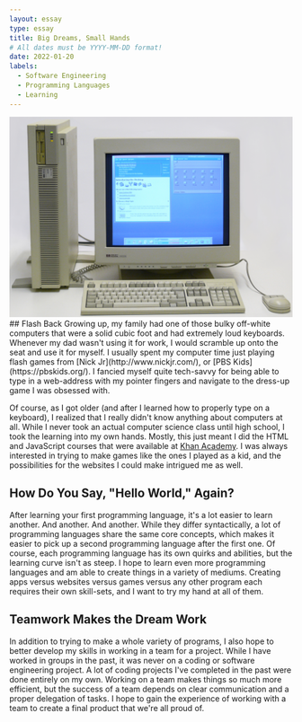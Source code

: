 ```yaml
---
layout: essay
type: essay
title: Big Dreams, Small Hands
# All dates must be YYYY-MM-DD format!
date: 2022-01-20
labels:
  - Software Engineering
  - Programming Languages
  - Learning
---
```

<img class="ui medium right floated rounded image" src="../images/oldpc.jpg">
## Flash Back
Growing up, my family had one of those bulky off-white computers that were a solid cubic foot and had extremely loud keyboards. Whenever my dad wasn't using it for work, I would scramble up onto the seat and use it for myself. I usually spent my computer time just playing flash games from [Nick Jr](http://www.nickjr.com/),  or [PBS Kids](https://pbskids.org/). I fancied myself quite tech-savvy for being able to type in a web-address with my pointer fingers and navigate to the dress-up game I was obsessed with.

Of course, as I got older (and after I learned how to properly type on a keyboard), I realized that I really didn't know anything about computers at all. While I never took an actual computer science class until high school, I took the learning into my own hands. Mostly, this just meant I did the HTML and JavaScript courses that were available at [Khan Academy](https://www.khanacademy.org/). I was always interested in trying to make games like the ones I played as a kid, and the possibilities for the websites I could make intrigued me as well.

## How Do You Say, "Hello World," Again?
After learning your first programming language, it's a lot easier to learn another. And another. And another. While they differ syntactically, a lot of programming languages share the same core concepts, which makes it easier to pick up a second programming language after the first one. Of course, each programming language has its own quirks and abilities, but the learning curve isn't as steep. I hope to learn even more programming languages and am able to create things in a variety of mediums. Creating apps versus websites versus games versus any other program each requires their own skill-sets, and I want to try my hand at all of them. 

## Teamwork Makes the Dream Work
In addition to trying to make a whole variety of programs, I also hope to better develop my skills in working in a team for a project. While I have worked in groups in the past, it was never on a coding or software engineering project. A lot of coding projects I've completed in the past were done entirely on my own. Working on a team makes things so much more efficient, but the success of a team depends on clear communication and a proper delegation of tasks. I hope to gain the experience of working with a team to create a final product that we're all proud of. 
